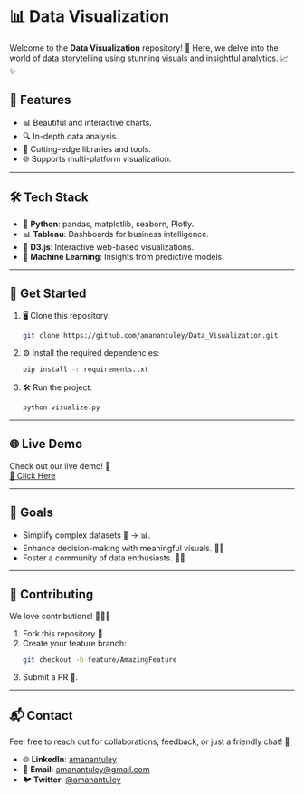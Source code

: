 

# 📊 **Data Visualization**

Welcome to the **Data Visualization** repository! 🎉 Here, we delve into the world of data storytelling using stunning visuals and insightful analytics. 📈✨  

## 🌟 **Features**
- 📊 Beautiful and interactive charts.
- 🔍 In-depth data analysis.
- 🚀 Cutting-edge libraries and tools.
- 🌐 Supports multi-platform visualization.

---

## 🛠️ **Tech Stack**
- 🐍 **Python**: pandas, matplotlib, seaborn, Plotly.  
- 📊 **Tableau**: Dashboards for business intelligence.  
- 🔗 **D3.js**: Interactive web-based visualizations.  
- 🧠 **Machine Learning**: Insights from predictive models.

---

## 🚀 **Get Started**
1. 🖥️ Clone this repository:  
   ```bash
   git clone https://github.com/amanantuley/Data_Visualization.git
   ```
2. ⚙️ Install the required dependencies:  
   ```bash
   pip install -r requirements.txt
   ```
3. 🛠️ Run the project:  
   ```bash
   python visualize.py
   ```

---

## 🌐 **Live Demo**
Check out our live demo! 🎥  
[🔗 Click Here](#)

---

## 🎯 **Goals**
- Simplify complex datasets 📂 → 📊.  
- Enhance decision-making with meaningful visuals. 🧠✨  
- Foster a community of data enthusiasts. 🤝💡  

---

## 🤝 **Contributing**
We love contributions! 🧑‍💻✨  
1. Fork this repository 🍴.  
2. Create your feature branch:  
   ```bash
   git checkout -b feature/AmazingFeature
   ```
3. Submit a PR 🚀.  

---

## 📬 **Contact**
Feel free to reach out for collaborations, feedback, or just a friendly chat! 💬  

- 🌐 **LinkedIn**: [amanantuley](https://linkedin.com/in/amanantuley)  
- 📧 **Email**: amanantuley@gmail.com  
- 🐦 **Twitter**: [@amanantuley](https://twitter.com/amanantuley)  
